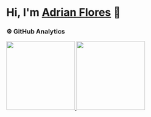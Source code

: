 <div>
<h1>Hi, I'm <a href="">Adrian Flores</a> 👋</h1>
</div>

### ⚙️ GitHub Analytics

<p>
<a href="https://github.com/Adr4563">
  <img height="180em" src="https://github-readme-stats.vercel.app/api?username=Adr4563&show_icons=true&theme=dark"/>
  <img height="180em" src="https://github-readme-stats.vercel.app/api/top-langs/?username=Adr4563&layout=compact&theme=dark"/>
</a>
</p>
